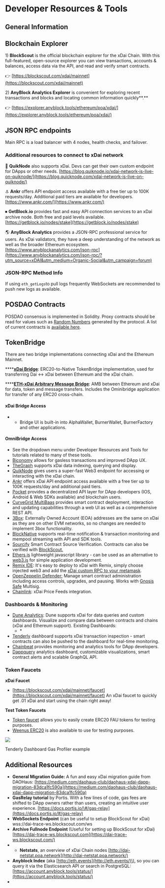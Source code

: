 # Developer Resources & Tools

## General Information <a id="general-information"></a>

## Blockchain Explorer <a id="blockchain-explorer"></a>

1\) **BlockScout** is the official blockchain explorer for the xDai Chain. With this full-featured, open-source explorer you can view transactions, accounts & balances, access data via the API, and read and verify smart contracts.

👉 [https://blockscout.com/xdai/mainnet](https://blockscout.com/xdai/mainnet)​

2\) **AnyBlock Analytics Explorer** is convenient for exploring recent transactions and blocks and locating common information quickly**.**

👉 [https://explorer.anyblock.tools/ethereum/poa/xdai/](https://explorer.anyblock.tools/ethereum/poa/xdai/)​

## JSON RPC endpoints <a id="json-rpc-endpoints"></a>

Main RPC is a load balancer with 4 nodes, health checks, and failover.

### **Additional resources to connect to xDai network** <a id="additional-resources-to-connect-to-xdai-network"></a>

🚀 **QuikNode** also supports xDai. Devs can get their own custom endpoint for DApps or other needs. [https://blog.quiknode.io/xdai-network-is-live-on-quiknode/](https://blog.quicknode.com/xdai-network-is-live-on-quiknode/)​

​⚓ **Ankr** offers API endpoint access available with a free tier up to 100K requests/day. Additional paid tiers are available for developers. [https://www.ankr.com/](https://www.ankr.com/)​

​⏹ **GetBlock.io** provides fast and easy API connection services to an xDai archive node. Both free and paid levels available. [https://getblock.io/nodes/stake](https://getblock.io/nodes/stake)​

​🌎 **AnyBlock Analytics** provides a JSON-RPC professional service for users. As xDai validators, they have a deep understanding of the network as well as the broader Ethereum ecosystem. [https://www.anyblockanalytics.com/json-rpc](https://www.anyblockanalytics.com/json-rpc/?utm_source=xDAI&utm_medium=Organic-Social&utm_campaign=forum)​

### JSON-RPC Method Info <a id="json-rpc-method-info"></a>

If using `eth_getLogs`to pull logs frequently WebSockets are recommended to push new logs as available.

## POSDAO Contracts <a id="posdao-contracts"></a>

POSDAO consensus is implemented in Solidity. Proxy contracts should be read for values such as [Random Numbers](on-chain-random-numbers.md) generated by the protocol. A list of current contracts is [available here](https://github.com/poanetwork/poa-chain-spec/blob/dai/contracts.json#L9).

## TokenBridge <a id="tokenbridge"></a>

There are two bridge implementations connecting xDai and the Ethereum Mainnet.

\*\*\*\*[**xDai Bridge**](https://docs.tokenbridge.net/xdai-bridge/about): ERC20-to-Native TokenBridge implementation, used for transferring Dai &lt;-&gt; xDai between Ethereum and the xDai chain.

\*\*\*\*[**ETH-xDai Arbitrary Message Bridge**](https://docs.tokenbridge.net/eth-xdai-amb-bridge/about-the-eth-xdai-amb): AMB between Ethereum and xDai for data, token and message transfers. Includes the Ominibridge application for transfer of any ERC20 cross-chain.

#### xDai Bridge Access <a id="xdai-bridge-access"></a>

* * Bridge UI is built-in into AlphaWallet, BurnerWallet, BurnerFactory and other applications.

#### OmniBridge Access <a id="omnibridge-access"></a>

* See the dropdown menu under Developer Resources and Tools for tutorials related to many of these tools.
* ​[Biconomy](https://medium.com/biconomy/biconomy-supports-xdai-chain-4d21d1f70222) allows for gasless transactions and improved DApp UX.
* ​[TheGraph](https://thegraph.com/) supports xDai data indexing, querying and display.
* ​[QuikNode](https://www.quiknode.io/) gives users a super-fast Web3 endpoint for accessing or interacting with the xDai chain.
* ​[Ankr](https://www.ankr.com/) offers xDai API endpoint access available with a free tier up to 100K requests/day and additional paid tiers.
* ​[Pocket](https://www.pokt.network/) provides a decentralized API layer for DApp developers \(IOS, Android & Web SDKs available\) and blockchain users.
* ​[CurveGrid MultiBaas](https://www.curvegrid.com/) provides smart contract deployment, interaction and updating capabilities through a web UI as well as a comprehensive REST API.
* ​[3Box](https://www.3box.io/): Externally Owned Account \(EOA\) addresses are the same on xDai as they are on other EVM networks, so no changes are needed to implement 3box functionality.
* ​[BlockNative](https://docs.blocknative.com/) supports real-time notification & transaction monitoring and mempool streaming with API and SDK tools.
* ​[Sourcify](https://sourcify.dev/) Smart Contract Source Verification. Contracts can also be verified with [BlockScout.](https://www.xdaichain.com/for-developers/developer-resources/smart-contract-deployment)​
* ​[Ethers.js](https://www.xdaichain.com/for-developers/developer-resources/connect-to-xdai-with-ethers.js) lightweight javascript library - can be used as an alternative to [web3.js](https://web3js.readthedocs.io/en/v1.3.4/) for simple application development.
* ​[Remix IDE](https://remix-project.org/): It's easy to deploy to xDai with Remix, simply choose injected web3 and add the [xDai custom RPC to your metamask](https://www.xdaichain.com/for-users/wallets/metamask/metamask-setup).
* ​[OpenZeppelin Defender:](https://defender.openzeppelin.com/) Manage smart contract administration including access controls, upgrades, and pausing. Works with [Gnosis Safe](https://www.xdaichain.com/about-xdai/project-spotlights/gnosis/gnosis-safe) Multisig.
* ​[Chainlink](https://docs.chain.link/docs/xdai-price-feeds): xDai Price Feeds integration.

### **Dashboards & Monitoring** <a id="dashboards-and-monitoring"></a>

* ​[Dune Analytics](https://www.duneanalytics.com/): Dune supports xDai for data queries and custom dashboards. Visualize and compare data between contracts and chains \(xDai and Ethereum support\). Existing Dashboards:
  * \*
* ​[Tenderly](https://tenderly.co/) dashboard supports xDai transaction inspection - smart contracts can also be pushed to the dashboard for real-time monitoring.
* ​[Chainbeat](https://chainbeat.io/) provides monitoring and analytics tools for DApp developers.
* ​[Dappquery](https://dappquery.com/) analytics dashboard, customizable visualizations, smart contract alerts and scalable GraphQL API.

### **Token Faucets** <a id="token-faucets"></a>

**xDai Faucet**

* ​[https://blockscout.com/xdai/mainnet/faucet](https://blockscout.com/xdai/mainnet/faucet) An xDai faucet to quickly get .01 xDai and start using the chain right away!

**Test Token Faucets**

* ​[Token faucet](https://erc20faucet.com/) allows you to easily create ERC20 FAU tokens for testing purposes.
* ​[Weenus ERC20](https://github.com/bokkypoobah/WeenusTokenFaucet) is also available to use for testing purposes.

![](https://gblobscdn.gitbook.com/assets%2F-Lpi9AHj62wscNlQjI-l%2F-M0t6C-3T_JQ1nSZv_ta%2F-M0t7doDvBFQ8IxnEdO7%2Ftenderly.png?alt=media&token=436cbbd4-32fa-4c5e-9655-e236b8eb8467)

Tenderly Dashboard Gas Profiler example

## **Additional Resources** <a id="additional-resources"></a>

* **General Migration Guide:** A fun and easy xDai migration guide from DAOHaus: [https://medium.com/daohaus-club/daohaus-xdai-dapp-migration-83dca1fc590a](https://medium.com/daohaus-club/daohaus-xdai-dapp-migration-83dca1fc590a)​
* **GasRelay tutorial** by Portis. With a few lines of code, gas fees are shifted to DApp owners rather than users, creating an intuitive user experience. [https://docs.portis.io/\#/gas-relay](https://docs.portis.io/#/gas-relay)​
* **WebSockets Endpoint** \(can be useful to setup BlockScout for xDai\) wss://dai-trace-ws.blockscout.com/ws
* **Archive Fullnode Endpoint** \(Useful for setting up BlockScout for xDai\) [https://dai-trace-ws.blockscout.com](https://dai-trace-ws.blockscout.com/)​
* * **Netstats**, an overview of xDai Chain nodes [http://dai-netstat.poa.network](http://dai-netstat.poa.network/)​
* **Anyblock Index** \(aka [http://eth.events](http://eth.events/)\), so you can query it via the Elasticsearch API or search in PostgreSQL: [https://account.anyblock.tools/status/](https://account.anyblock.tools/status/)​
* ​

